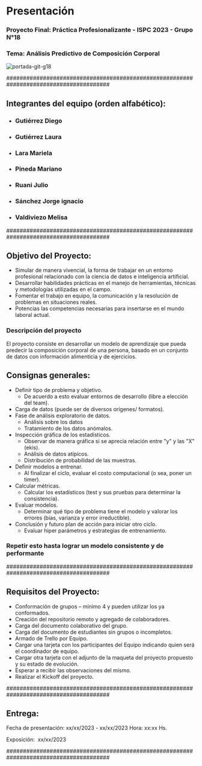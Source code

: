 # Presentación
### Proyecto Final: Práctica Profesionalizante - ISPC 2023 - Grupo N°18

### Tema: Análisis Predictivo de Composición Corporal

![portada-git-g18](https://github.com/julio-ruani-ispc/Grupo18-PracticaProfesionalizante/assets/112911957/bf6a2253-b37d-49cb-a655-f1710d287bff)



#######################################################################################

## Integrantes del equipo (orden alfabético):

- ### Gutiérrez Diego

- ### Gutiérrez Laura

- ### Lara Mariela

- ### Pineda Mariano

- ### Ruani Julio

- ### Sánchez Jorge ignacio

- ### Valdiviezo Melisa

#######################################################################################

## Objetivo del Proyecto:

* Simular de manera vivencial, la forma de trabajar en un entorno profesional relacionado con la ciencia de datos e inteligencia artificial.
* Desarrollar habilidades prácticas en el manejo de herramientas, técnicas y metodologías utilizadas en el campo.
* Fomentar el trabajo en equipo, la comunicación y la resolución de problemas en situaciones reales.
* Potencias las competencias necesarias para insertarse en el mundo laboral actual.

### **Descripción del proyecto**

El proyecto consiste en desarrollar un modelo de aprendizaje que pueda predecir la composición corporal de una persona, basado en un conjunto de datos con información alimenticia y de ejercicios.

## Consignas generales:

* Definir tipo de problema y objetivo.
    - De acuerdo a esto evaluar entornos de desarrollo (libre a elección del team).
* Carga de datos (puede ser de diversos orígenes/ formatos).
* Fase de análisis exploratorio de datos.
    - Análisis sobre los datos
    - Tratamiento de los datos anómalos.
* Inspección gráfica de los estadísticos.
    - Observar de manera gráfica si se aprecia relación entre "y" y las "X" (ekis).
    - Análisis de datos atípicos.
    - Distribución de probabilidad de las muestras.
* Definir modelos a entrenar.
    - Al finalizar el ciclo, evaluar el costo computacional (o sea, poner un timer).
* Calcular métricas.
    - Calcular los estadísticos (test y sus pruebas para determinar la consistencia).
* Evaluar modelos.
    - Determinar qué tipo de problema tiene el modelo y valorar los errores (bias, varianza y error irreductible).
* Conclusión y futuro plan de acción para iniciar otro ciclo.
    - Evaluar hiper parámetros y estrategias de entrenamiento.

### Repetir esto hasta lograr un modelo consistente y de performante

#######################################################################################

## Requisitos del Proyecto:

* Conformación de grupos – mínimo 4 y pueden utilizar los ya conformados.
* Creación del repositorio remoto y agregado de colaboradores.
* Carga del documento colaborativo del grupo.
* Carga del documento de estudiantes sin grupos o incompletos.
* Armado de Trello por Equipo.
* Cargar una tarjeta con los participantes del Equipo indicando quien será el coordinador de equipo.
* Cargar otra tarjeta con el adjunto de la maqueta del proyecto propuesto y su estado de evolución.
* Esperar a recibir las observaciones del mismo.
* Realizar el Kickoff del proyecto.

#######################################################################################

## Entrega:

Fecha de presentación: xx/xx/2023 - xx/xx/2023 Hora: xx:xx Hs.

Exposición:  xx/xx/2023

#######################################################################################

